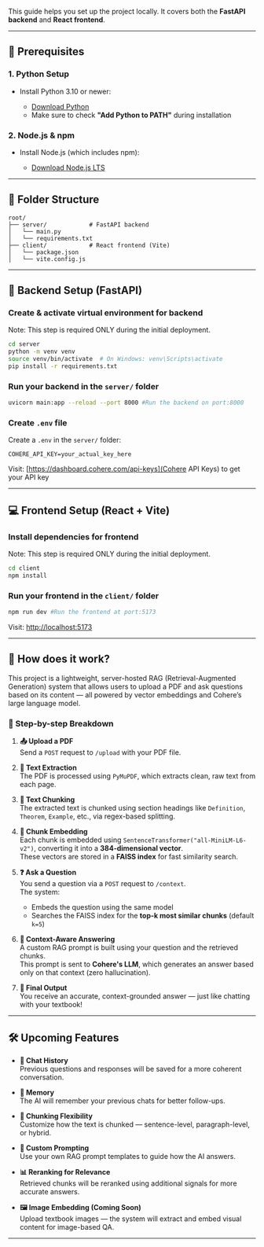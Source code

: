 This guide helps you set up the project locally. It covers both the **FastAPI backend** and **React frontend**.

---

## 🧰 Prerequisites

### 1. Python Setup

* Install Python 3.10 or newer:

  * [Download Python](https://www.python.org/downloads/)
  * Make sure to check **"Add Python to PATH"** during installation

### 2. Node.js & npm

* Install Node.js (which includes npm):

  * [Download Node.js LTS](https://nodejs.org/en/)

---

## 📂 Folder Structure

```
root/
├── server/            # FastAPI backend
│   └── main.py
│   └── requirements.txt
├── client/            # React frontend (Vite)
│   └── package.json
│   └── vite.config.js
```

---

## 🚀 Backend Setup (FastAPI)

### Create & activate virtual environment for backend

Note: This step is required ONLY during the initial deployment.
```bash
cd server
python -m venv venv 
source venv/bin/activate  # On Windows: venv\Scripts\activate  
pip install -r requirements.txt
```

### Run your backend in the `server/` folder
```bash
uvicorn main:app --reload --port 8000 #Run the backend on port:8000
```

### Create `.env` file

Create a `.env` in the `server/` folder:

```
COHERE_API_KEY=your_actual_key_here
```
Visit: [https://dashboard.cohere.com/api-keys](Cohere API Keys) to get your API key

---

## 💻 Frontend Setup (React + Vite)

### Install dependencies for frontend

Note: This step is required ONLY during the initial deployment.
```bash
cd client
npm install
```

### Run your frontend in the `client/` folder
```bash
npm run dev #Run the frontend at port:5173
```
Visit: [http://localhost:5173](http://localhost:5173)

---

## 🚀 How does it work?

This project is a lightweight, server-hosted RAG (Retrieval-Augmented Generation) system that allows users to upload a PDF and ask questions based on its content — all powered by vector embeddings and Cohere’s large language model.

### 🧠 Step-by-step Breakdown

1. **📤 Upload a PDF**  
   Send a `POST` request to `/upload` with your PDF file.

2. **📄 Text Extraction**  
   The PDF is processed using `PyMuPDF`, which extracts clean, raw text from each page.

3. **🔪 Text Chunking**  
   The extracted text is chunked using section headings like `Definition`, `Theorem`, `Example`, etc., via regex-based splitting.

4. **🧬 Chunk Embedding**  
   Each chunk is embedded using `SentenceTransformer("all-MiniLM-L6-v2")`, converting it into a **384-dimensional vector**.  
   These vectors are stored in a **FAISS index** for fast similarity search.

5. **❓ Ask a Question**  
   You send a question via a `POST` request to `/context`.  
   The system:
   - Embeds the question using the same model
   - Searches the FAISS index for the **top-k most similar chunks** (default `k=5`)

6. **🧠 Context-Aware Answering**  
   A custom RAG prompt is built using your question and the retrieved chunks.  
   This prompt is sent to **Cohere's LLM**, which generates an answer based only on that context (zero hallucination).

7. **💬 Final Output**  
   You receive an accurate, context-grounded answer — just like chatting with your textbook!

---

## 🛠️ Upcoming Features

- **🔁 Chat History**  
  Previous questions and responses will be saved for a more coherent conversation.

- **🧠 Memory**  
  The AI will remember your previous chats for better follow-ups.

- **📏 Chunking Flexibility**  
  Customize how the text is chunked — sentence-level, paragraph-level, or hybrid.

- **📝 Custom Prompting**  
  Use your own RAG prompt templates to guide how the AI answers.

- **📊 Reranking for Relevance**  
  Retrieved chunks will be reranked using additional signals for more accurate answers.

- **🖼️ Image Embedding (Coming Soon)**  
  Upload textbook images — the system will extract and embed visual content for image-based QA.

---
